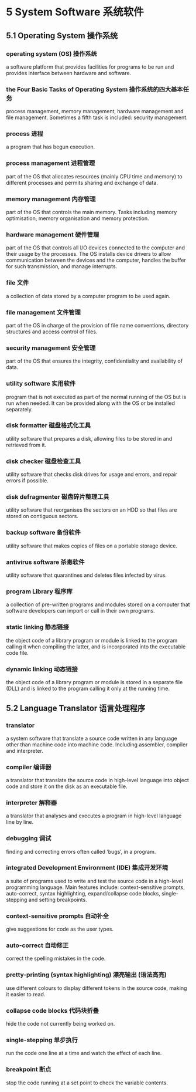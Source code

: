 # 5 System Software 系统软件

## 5.1 Operating System 操作系统

### operating system (OS) 操作系统

a software platform that provides facilities for programs to be run and
provides interface between hardware and software.

### the Four Basic Tasks of Operating System 操作系统的四大基本任务

process management, memory management, hardware management and file management.
Sometimes a fifth task is included: security management.

### process 进程

a program that has begun execution.

### process management 进程管理

part of the OS that allocates resources (mainly CPU time and memory) to
different processes and permits sharing and exchange of data.

### memory management 内存管理

part of the OS that controls the main memory.  Tasks including memory
optimisation, memory organisation and memory protection.

### hardware management 硬件管理

part of the OS that controls all I/O devices connected to the computer and
their usage by the processes. The OS installs device drivers to allow
communication between the devices and the computer, handles the buffer for
such transmission, and manage interrupts.

### file 文件

a collection of data stored by a computer program to be used again.

### file management 文件管理

part of the OS in charge of the provision of file name conventions, directory
structures and access control of files.

### security management 安全管理

part of the OS that ensures the integrity, confidentiality and availability
of data.

### utility software 实用软件

program that is not executed as part of the normal running of the OS but is
run when needed.  It can be provided along with the OS or be installed
separately.

### disk formatter 磁盘格式化工具

utility software that prepares a disk, allowing files to be stored in and
retrieved from it.

### disk checker 磁盘检查工具

utility software that checks disk drives for usage and errors, and repair
errors if possible.

### disk defragmenter 磁盘碎片整理工具

utility software that reorganises the sectors on an HDD so that files are
stored on contiguous sectors.

### backup software 备份软件

utility software that makes copies of files on a portable storage device.

### antivirus software 杀毒软件

utility software that quarantines and deletes files infected by virus.

### program Library 程序库

a collection of pre-written programs and modules stored on a computer that
software developers can import or call in their own programs.

### static linking 静态链接

the object code of a library program or module is linked to the program calling
it when compiling the latter, and is incorporated into the executable code file.

### dynamic linking 动态链接

the object code of a library program or module is stored in a separate file
(DLL) and is linked to the program calling it only at the running time.

## 5.2 Language Translator 语言处理程序

### translator

a system software that translate a source code written in any language other
than machine code into machine code.  Including assembler, compiler and interpreter.

### compiler 编译器

a translator that translate the source code in high-level language into object
code and store it on the disk as an executable file.

### interpreter 解释器

a translator that analyses and executes a program in high-level language line
by line.

### debugging 调试

finding and correcting errors often called ‘bugs’, in a program.

### integrated Development Environment (IDE) 集成开发环境

a suite of programs used to write and test the source code in a high-level
programming language. Main features include: context-sensitive prompts,
auto-correct, syntax highlighting, expand/collapse code blocks,
single-stepping and setting breakpoints.

### context-sensitive prompts 自动补全

give suggestions for code as the user types.

### auto-correct 自动修正

correct the spelling mistakes in the code.

### pretty-printing (syntax highlighting) 漂亮输出 (语法高亮)

use different colours to display different tokens in the source code, making
it easier to read.

### collapse code blocks 代码块折叠

hide the code not currently being worked on.

### single-stepping 单步执行

run the code one line at a time and watch the effect of each line.

### breakpoint 断点

stop the code running at a set point to check the variable contents.
